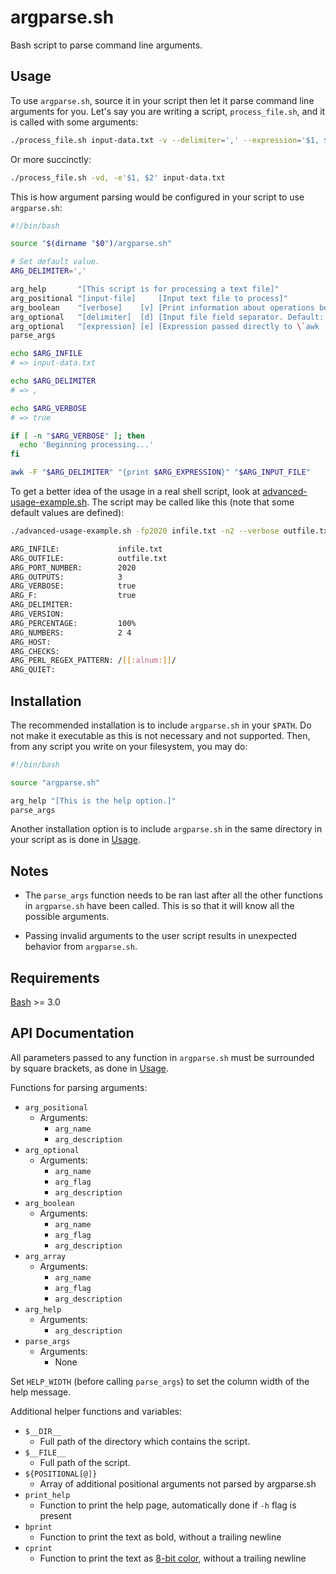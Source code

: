 # argparse.sh

Bash script to parse command line arguments.

## Usage

To use `argparse.sh`, source it in your script then let it parse command line arguments for you.
Let's say you are writing a script, `process_file.sh`, and it is called with some arguments:

```bash
./process_file.sh input-data.txt -v --delimiter=',' --expression='$1, $2'
```

Or more succinctly:

```bash
./process_file.sh -vd, -e'$1, $2' input-data.txt
```

This is how argument parsing would be configured in your script to use `argparse.sh`:

```bash
#!/bin/bash

source "$(dirname "$0")/argparse.sh"

# Set default value.
ARG_DELIMITER=','

arg_help       "[This script is for processing a text file]"
arg_positional "[input-file]     [Input text file to process]"
arg_boolean    "[verbose]    [v] [Print information about operations being performed]"
arg_optional   "[delimiter]  [d] [Input file field separator. Default: '$ARG_DELIMITER']"
arg_optional   "[expression] [e] [Expression passed directly to \`awk '{print ...}'\`]"
parse_args

echo $ARG_INFILE
# => input-data.txt

echo $ARG_DELIMITER
# => ,

echo $ARG_VERBOSE
# => true

if [ -n "$ARG_VERBOSE" ]; then
  echo 'Beginning processing...'
fi

awk -F "$ARG_DELIMITER" "{print $ARG_EXPRESSION}" "$ARG_INPUT_FILE"
```

To get a better idea of the usage in a real shell script, look at
[advanced-usage-example.sh](https://github.com/maneyko/argparse.sh/blob/master/advanced-usage-example.sh).
The script may be called like this (note that some default values are defined):

```bash
./advanced-usage-example.sh -fp2020 infile.txt -n2 --verbose outfile.txt --outputs 3 -n 4

ARG_INFILE:             infile.txt
ARG_OUTFILE:            outfile.txt
ARG_PORT_NUMBER:        2020
ARG_OUTPUTS:            3
ARG_VERBOSE:            true
ARG_F:                  true
ARG_DELIMITER:
ARG_VERSION:
ARG_PERCENTAGE:         100%
ARG_NUMBERS:            2 4
ARG_HOST:
ARG_CHECKS:
ARG_PERL_REGEX_PATTERN: /[[:alnum:]]/
ARG_QUIET:
```

## Installation

The recommended installation is to include `argparse.sh` in your `$PATH`. Do not make
it executable as this is not necessary and not supported. Then, from any script you write
on your filesystem, you may do:

```bash
#!/bin/bash

source "argparse.sh"

arg_help "[This is the help option.]"
parse_args
```

Another installation option is to include `argparse.sh` in the same directory in your script
as is done in [Usage](#usage).

## Notes

* The `parse_args` function needs to be ran last after all the other functions in `argparse.sh` have been called.
  This is so that it will know all the possible arguments.

* Passing invalid arguments to the user script results in unexpected behavior from `argparse.sh`.

## Requirements

[Bash](https://en.wikipedia.org/wiki/Bash_(Unix_shell)) >= 3.0

## API Documentation

All parameters passed to any function in `argparse.sh` must be surrounded by square brackets,
as done in [Usage](#usage).

Functions for parsing arguments:

* `arg_positional`
  * Arguments:
    - `arg_name`
    - `arg_description`
* `arg_optional`
  * Arguments:
    - `arg_name`
    - `arg_flag`
    - `arg_description`
* `arg_boolean`
  * Arguments:
    - `arg_name`
    - `arg_flag`
    - `arg_description`
* `arg_array`
  * Arguments:
    - `arg_name`
    - `arg_flag`
    - `arg_description`
* `arg_help`
  * Arguments:
    - `arg_description`
* `parse_args`
  * Arguments:
    - None

Set `HELP_WIDTH` (before calling `parse_args`) to set the column width of the help message.

Additional helper functions and variables:

* `$__DIR__`
  - Full path of the directory which contains the script.
* `$__FILE__`
  - Full path of the script.
* `${POSITIONAL[@]}`
  - Array of additional positional arguments not parsed by argparse.sh
* `print_help`
  - Function to print the help page, automatically done if `-h` flag is present
* `bprint`
  - Function to print the text as bold, without a trailing newline
* `cprint`
  - Function to print the text as [8-bit color](https://en.wikipedia.org/wiki/ANSI_escape_code#8-bit),
    without a trailing newline
